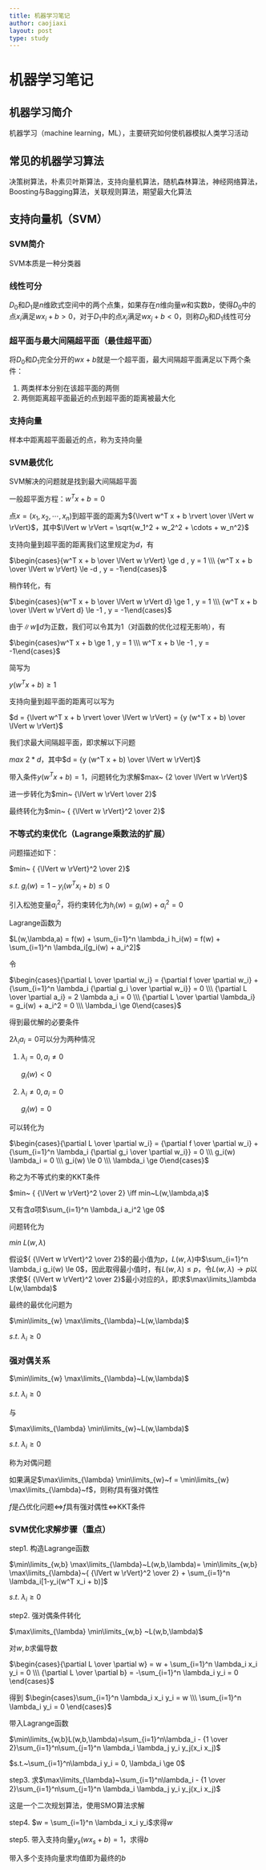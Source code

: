 ```yaml
---
title: 机器学习笔记
author: caojiaxi
layout: post
type: study
---
```


# 机器学习笔记

## 机器学习简介

机器学习（machine learning，ML），主要研究如何使机器模拟人类学习活动

## 常见的机器学习算法

决策树算法，朴素贝叶斯算法，支持向量机算法，随机森林算法，神经网络算法，Boosting与Bagging算法，关联规则算法，期望最大化算法

## 支持向量机（SVM）

### SVM简介

SVM本质是一种分类器

### 线性可分

$D_0$和$D_1$是$n$维欧式空间中的两个点集，如果存在$n$维向量$w$和实数$b$，使得$D_0$中的点$x_i$满足$w x_i + b \gt 0$，对于$D_1$中的点$x_j$满足$w x_j + b \lt 0$，则称$D_0$和$D_1$线性可分

### 超平面与最大间隔超平面（最佳超平面）

将$D_0$和$D_1$完全分开的$w x + b$就是一个超平面，最大间隔超平面满足以下两个条件：

1. 两类样本分别在该超平面的两侧
2. 两侧距离超平面最近的点到超平面的距离被最大化

### 支持向量

样本中距离超平面最近的点，称为支持向量

### SVM最优化

SVM解决的问题就是找到最大间隔超平面

一般超平面方程：$w^T x + b = 0$

点$x = (x_1 , x_2 , \cdots , x_n)$到超平面的距离为${\lvert w^T x + b \rvert \over \lVert w \rVert}$，其中$\lVert w \rVert = \sqrt{w_1^2 + w_2^2 + \cdots + w_n^2}$

支持向量到超平面的距离我们这里规定为$d$，有

$\begin{cases}{w^T x + b \over \lVert w \rVert} \ge d , y = 1 \\\ {w^T x + b \over \lVert w \rVert} \le -d , y = -1\end{cases}$

稍作转化，有

$\begin{cases}{w^T x + b \over \lVert w \rVert d} \ge 1 , y = 1 \\\ {w^T x + b \over \lVert w \rVert d} \le -1 , y = -1\end{cases}$

由于$\lVert w \rVert d$为正数，我们可以令其为1（对函数的优化过程无影响），有

$\begin{cases}w^T x + b \ge 1 , y = 1 \\\ w^T x + b \le -1 , y = -1\end{cases}$

简写为

$y(w^T x + b) \ge 1$

支持向量到超平面的距离可以写为

$d = {\lvert w^T x + b \rvert \over \lVert w \rVert} = {y (w^T x + b) \over \lVert w \rVert}$

我们求最大间隔超平面，即求解以下问题

$max~2 * d$，其中$d =  {y (w^T x + b) \over \lVert w \rVert}$

带入条件$y(w^T x + b) = 1$，问题转化为求解$max~ {2 \over \lVert w \rVert}$

进一步转化为$min~ {\lVert w \rVert \over 2}$

最终转化为$min~ { {\lVert w \rVert}^2 \over 2}$

### 不等式约束优化（Lagrange乘数法的扩展）

问题描述如下：

$min~ { {\lVert w \rVert}^2 \over 2}$

$s.t.~g_i(w) = 1 - y_i(w^T x_i + b) \le 0$

引入松弛变量$a_i^2$，将约束转化为$h_i(w) = g_i(w) + a_i^2 = 0$

Lagrange函数为

$L(w,\lambda,a) = f(w) + \sum_{i=1}^n \lambda_i h_i(w) = f(w) + \sum_{i=1}^n \lambda_i[g_i(w) + a_i^2]$

令

$\begin{cases}{\partial L \over \partial w_i} = {\partial f \over \partial w_i} + {\sum_{i=1}^n \lambda_i {\partial g_i \over \partial w_i}} = 0 \\\ {\partial L \over \partial a_i} = 2 \lambda a_i = 0 \\\ {\partial L \over \partial \lambda_i} = g_i(w) + a_i^2 = 0 \\\ \lambda_i \ge 0\end{cases}$

得到最优解的必要条件

$2 \lambda_i a_i = 0$可以分为两种情况

1. $\lambda_i = 0, a_i \ne 0$

    $g_i(w) \lt 0$

2. $\lambda_i \ne 0, a_i = 0$

    $g_i(w) = 0$

可以转化为

$\begin{cases}{\partial L \over \partial w_i} = {\partial f \over \partial w_i} + {\sum_{i=1}^n \lambda_i {\partial g_i \over \partial w_i}} = 0 \\\ g_i(w) \lambda_i  = 0 \\\ g_i(w) \le 0 \\\ \lambda_i \ge 0\end{cases}$

称之为不等式约束的KKT条件

$min~ { {\lVert w \rVert}^2 \over 2} \iff min~L(w,\lambda,a)$

又有含$a$项$\sum_{i=1}^n \lambda_i a_i^2 \ge 0$

问题转化为

$min~L(w,\lambda)$

假设${ {\lVert w \rVert}^2 \over 2}$的最小值为$p$，$L(w,\lambda)$中$\sum_{i=1}^n \lambda_i g_i(w) \le 0$，因此取得最小值时，有$L(w,\lambda) \le p$，令$L(w,\lambda) \rightarrow p$以求使${ {\lVert w \rVert}^2 \over 2}$最小对应的$\lambda$，即求$\max\limits_\lambda L(w,\lambda)$

最终的最优化问题为

$\min\limits_{w} \max\limits_{\lambda}~L(w,\lambda)$

$s.t.~\lambda_i \ge 0$

### 强对偶关系

$\min\limits_{w} \max\limits_{\lambda}~L(w,\lambda)$

$s.t.~\lambda_i \ge 0$

与

$\max\limits_{\lambda} \min\limits_{w}~L(w,\lambda)$

$s.t.~\lambda_i \ge 0$

称为对偶问题

如果满足$\max\limits_{\lambda} \min\limits_{w}~f = \min\limits_{w} \max\limits_{\lambda}~f$，则称$f$具有强对偶性

$f$是凸优化问题$\iff$$f$具有强对偶性$\iff$KKT条件

### SVM优化求解步骤（重点）

step1. 构造Lagrange函数

$\min\limits_{w,b} \max\limits_{\lambda}~L(w,b,\lambda)= \min\limits_{w,b} \max\limits_{\lambda}~{ {\lVert w \rVert}^2 \over 2} + \sum_{i=1}^n \lambda_i[1-y_i(w^T x_i + b)]$

$s.t.~\lambda_i \ge 0$

step2. 强对偶条件转化

$\max\limits_{\lambda} \min\limits_{w,b} ~L(w,b,\lambda)$

对$w,b$求偏导数

$\begin{cases}{\partial L \over \partial w} = w + \sum_{i=1}^n \lambda_i x_i y_i = 0 \\\ {\partial L \over \partial b} = -\sum_{i=1}^n \lambda_i y_i  = 0 \end{cases}$

得到
$\begin{cases}\sum_{i=1}^n \lambda_i x_i y_i = w \\\ \sum_{i=1}^n \lambda_i y_i = 0 \end{cases}$

带入Lagrange函数

$\min\limits_{w,b}L(w,b,\lambda)=\sum_{i=1}^n\lambda_i - {1 \over 2}\sum_{i=1}^n\sum_{j=1}^n \lambda_i \lambda_j y_i y_j(x_i x_j)$

$s.t.~\sum_{i=1}^n\lambda_i y_i = 0, \lambda_i \ge 0$

step3. 求$\max\limits_{\lambda}~\sum_{i=1}^n\lambda_i - {1 \over 2}\sum_{i=1}^n\sum_{j=1}^n \lambda_i \lambda_j y_i y_j(x_i x_j)$

这是一个二次规划算法，使用SMO算法求解

step4. $w = \sum_{i=1}^n \lambda_i x_i y_i$求得$w$

step5. 带入支持向量$y_s(w x_s + b) = 1$，求得$b$

带入多个支持向量求均值即为最终的$b$
